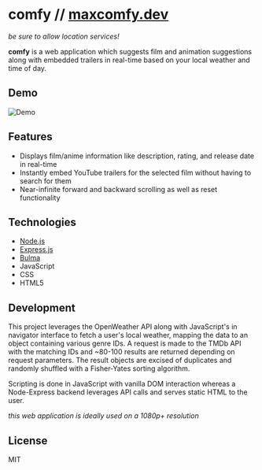 # comfy //  [maxcomfy.dev](https://maxcomfy.dev) 

<em>be sure to allow location services!</em>

<b>comfy</b> is a web application which suggests film and animation suggestions along with embedded trailers in real-time based on your local weather and time of day.


## Demo

![Demo](/img/reduced.gif)

## Features

- Displays film/anime information like description, rating, and release date in real-time
- Instantly embed YouTube trailers for the selected film without having to search for them
- Near-infinite forward and backward scrolling as well as reset functionality

## Technologies

- [Node.js](https://nodejs.org/en/) 
- [Express.js](https://expressjs.com/) 
- [Bulma](https://bulma.io)
- JavaScript
- CSS
- HTML5

## Development
This project leverages the OpenWeather API along with JavaScript's in navigator interface to fetch a user's local weather, mapping the data to an object containing various genre IDs. A request is made to the TMDb API with the matching IDs and ~80-100 results are returned depending on request parameters.  The result objects are excised of duplicates and randomly shuffled with a Fisher-Yates sorting algorithm. 

Scripting is done in JavaScript with vanilla DOM interaction whereas a Node-Express backend leverages API calls and serves static HTML to the user.


<span><em>this web application is ideally used on a 1080p+ resolution</em></small>


## License

MIT
